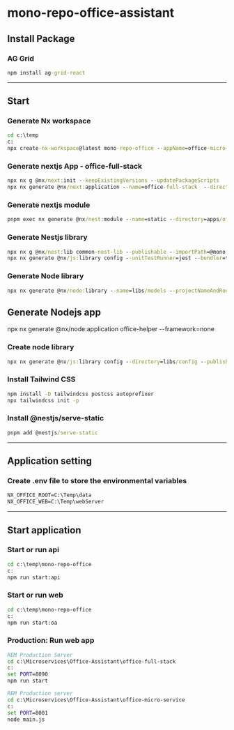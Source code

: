 # mono-repo-office-assistant

## Install Package
### AG Grid
```bat
npm install ag-grid-react
```

---

## Start
### Generate Nx workspace
```bat
cd c:\temp
c:
npx create-nx-workspace@latest mono-repo-office --appName=office-micro-service --preset=nest --skipGit=true

```


### Generate nextjs App - office-full-stack
```bat
npx nx g @nx/next:init --keepExistingVersions --updatePackageScripts
npx nx generate @nx/next:application --name=office-full-stack  --directory=apps/office-full-stack --projectNameAndRootFormat=as-provided --style=scss

```


### Generate nextjs module
```bat
pnpm exec nx generate @nx/nest:module --name=static --directory=apps/office-micro-service/src/app/modules --language=ts --nameAndDirectoryFormat=as-provided --no-interactive --dry-run
```


### Generate Nestjs library
```bat
npx nx g @nx/nest:lib common-nest-lib --publishable --importPath=@mono-repo-workspace/common-nest-lib
npx nx generate @nx/js:library config --unitTestRunner=jest --bundler=tsc --includeBabelRc --simpleName
```


### Generate Node library
```bat
npx nx generate @nx/node:library --name=libs/models --projectNameAndRootFormat=as-provided --no-interactive --dry-run
```


## Generate Nodejs app
npx nx generate @nx/node:application office-helper --framework=none




### Create node library
```bat
npx nx generate @nx/js:library config --directory=libs/config --publishable --unitTestRunner=jest --bundler=tsc --importPath=@mono-repo-office/config --dry-run
```


### Install Tailwind CSS
```bat
npm install -D tailwindcss postcss autoprefixer
npx tailwindcss init -p
```


### Install @nestjs/serve-static
```bat
pnpm add @nestjs/serve-static
```

---

## Application setting
### Create .env file to store the environmental variables
```txt
NX_OFFICE_ROOT=C:\Temp\data
NX_OFFICE_WEB=C:\Temp\webServer
```

---

## Start application
### Start or run api
```bat
cd c:\temp\mono-repo-office
c:
npm run start:api
```
### Start or run web
```bat
cd c:\temp\mono-repo-office
c:
npm run start:oa
```


### Production: Run web app 
```bat
REM Production Server
cd c:\Microservices\Office-Assistant\office-full-stack
c:
set PORT=8090
npm run start

REM Production server
cd c:\Microservices\Office-Assistant\office-micro-service
c:
set PORT=8001
node main.js
```
